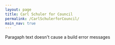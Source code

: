 ```yaml
---
layout: page
title: Carl Schuler for Council
permalink: /CarlSchulerforCouncil/
main_nav: true
---
```

<p> Paragaph text doesn't cause a build error messages </p>

